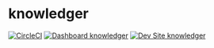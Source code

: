 # knowledger

[![CircleCI](https://circleci.com/gh/digitaldonkey/knowledger.svg?style=shield)](https://circleci.com/gh/digitaldonkey/knowledger)
[![Dashboard knowledger](https://img.shields.io/badge/dashboard-knowledger-yellow.svg)](https://dashboard.pantheon.io/sites/329e9b0f-8280-4fa6-ac4c-2201516511a4#dev/code)
[![Dev Site knowledger](https://img.shields.io/badge/site-knowledger-blue.svg)](http://dev-knowledger.pantheonsite.io/)